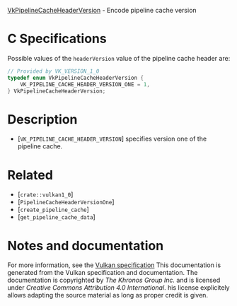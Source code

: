 [VkPipelineCacheHeaderVersion](https://www.khronos.org/registry/vulkan/specs/1.3-extensions/man/html/VkPipelineCacheHeaderVersion.html) - Encode pipeline cache version

# C Specifications
Possible values of the `headerVersion` value of the pipeline cache
header are:
```c
// Provided by VK_VERSION_1_0
typedef enum VkPipelineCacheHeaderVersion {
    VK_PIPELINE_CACHE_HEADER_VERSION_ONE = 1,
} VkPipelineCacheHeaderVersion;
```

# Description
- [`VK_PIPELINE_CACHE_HEADER_VERSION`] specifies version one of the pipeline cache.

# Related
- [`crate::vulkan1_0`]
- [`PipelineCacheHeaderVersionOne`]
- [`create_pipeline_cache`]
- [`get_pipeline_cache_data`]

# Notes and documentation
For more information, see the [Vulkan specification](https://www.khronos.org/registry/vulkan/specs/1.3-extensions/html/vkspec.html)
This documentation is generated from the Vulkan specification and documentation.
The documentation is copyrighted by *The Khronos Group Inc.* and is licensed under *Creative Commons Attribution 4.0 International*.
his license explicitely allows adapting the source material as long as proper credit is given.
        
